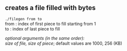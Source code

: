 ## creates a file filled with bytes

`./filegen from to` <br />
from : index of first piece to fill starting from 1 <br />
to : index of last piece to fill  <br />

_optional arguments (in the same order): <br />_
_size of file,_ _size of piece_; default values are 1000, 256 (KB)
